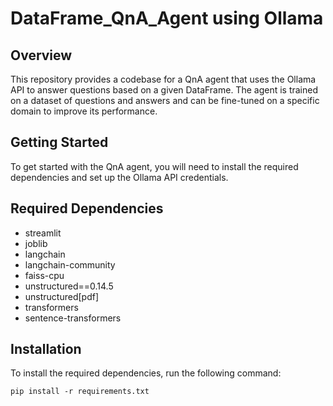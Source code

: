 # DataFrame_QnA_Agent using Ollama

## Overview

This repository provides a codebase for a QnA agent that uses the Ollama API to answer questions based on a given DataFrame. The agent is trained on a dataset of questions and answers and can be fine-tuned on a specific domain to improve its performance.

## Getting Started

To get started with the QnA agent, you will need to install the required dependencies and set up the Ollama API credentials. 

## Required Dependencies

- streamlit
- joblib
- langchain
- langchain-community
- faiss-cpu
- unstructured==0.14.5
- unstructured[pdf]
- transformers
- sentence-transformers

## Installation

To install the required dependencies, run the following command:

```
pip install -r requirements.txt
```
